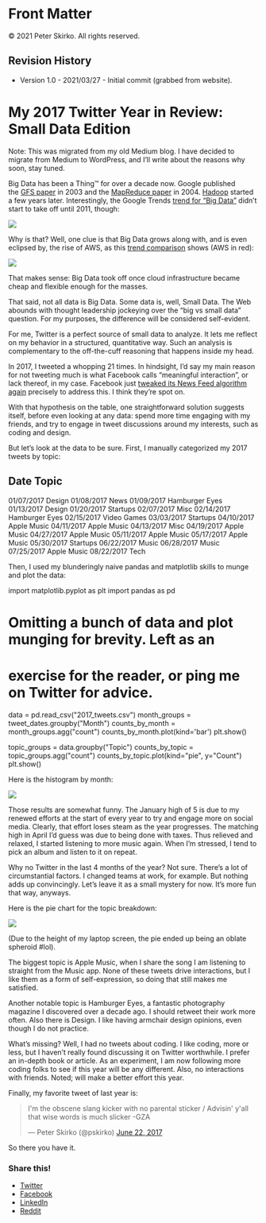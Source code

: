 # Front Matter

© 2021 Peter Skirko. All rights reserved.

## Revision History

* Version 1.0 - 2021/03/27 - Initial commit (grabbed from website).

# My 2017 Twitter Year in Review: Small Data Edition

Note: This was migrated from my old Medium blog. I have decided to migrate from Medium to WordPress, and I’ll write about the reasons why soon, stay tuned.

Big Data has been a Thing™ for over a decade now. Google published the [GFS paper](https://static.googleusercontent.com/media/research.google.com/en//archive/gfs-sosp2003.pdf) in 2003 and the [MapReduce paper](https://static.googleusercontent.com/media/research.google.com/en//archive/mapreduce-osdi04.pdf) in 2004. [Hadoop](http://hadoop.apache.org/) started a few years later. Interestingly, the Google Trends [trend for “Big Data”](https://trends.google.com/trends/explore?date=all&q=big%20data) didn’t start to take off until 2011, though:

![](https://i0.wp.com/35.224.241.201/wp-content/uploads/2018/06/smalldata1.png?resize=525%2C186)

Why is that? Well, one clue is that Big Data grows along with, and is even eclipsed by, the rise of AWS, as this [trend comparison](https://trends.google.com/trends/explore?date=all&q=big%20data,%2Fm%2F05nrgx) shows (AWS in red):

![](https://i1.wp.com/35.224.241.201/wp-content/uploads/2018/06/smalldata2.png?resize=525%2C182)

That makes sense: Big Data took off once cloud infrastructure became cheap and flexible enough for the masses.

That said, not all data is Big Data. Some data is, well, Small Data. The Web abounds with thought leadership jockeying over the “big vs small data” question. For my purposes, the difference will be considered self-evident.

For me, Twitter is a perfect source of small data to analyze. It lets me reflect on my behavior in a structured, quantitative way. Such an analysis is complementary to the off-the-cuff reasoning that happens inside my head.

In 2017, I tweeted a whopping 21 times. In hindsight, I’d say my main reason for not tweeting much is what Facebook calls “meaningful interaction”, or lack thereof, in my case. Facebook just [tweaked its News Feed algorithm again](https://www.nytimes.com/2018/01/11/technology/facebook-news-feed.html?_r=0) precisely to address this. I think they’re spot on.

With that hypothesis on the table, one straightforward solution suggests itself, before even looking at any data: spend more time engaging with my friends, and try to engage in tweet discussions around my interests, such as coding and design.

But let’s look at the data to be sure. First, I manually categorized my 2017 tweets by topic:

Date       Topic
-------------------------
01/07/2017 Design
01/08/2017 News
01/09/2017 Hamburger Eyes
01/13/2017 Design
01/20/2017 Startups
02/07/2017 Misc
02/14/2017 Hamburger Eyes
02/15/2017 Video Games
03/03/2017 Startups
04/10/2017 Apple Music
04/11/2017 Apple Music
04/13/2017 Misc
04/19/2017 Apple Music
04/27/2017 Apple Music
05/11/2017 Apple Music
05/17/2017 Apple Music
05/30/2017 Startups
06/22/2017 Music
06/28/2017 Music
07/25/2017 Apple Music
08/22/2017 Tech

Then, I used my blunderingly naive pandas and matplotlib skills to munge and plot the data:

import matplotlib.pyplot as plt
import pandas as pd

# Omitting a bunch of data and plot munging for brevity. Left as an
# exercise for the reader, or ping me on Twitter for advice.

data = pd.read\_csv("2017\_tweets.csv")
month\_groups = tweet\_dates.groupby("Month")
counts\_by\_month = month\_groups.agg("count")
counts\_by\_month.plot(kind='bar')
plt.show()

topic\_groups = data.groupby("Topic")
counts\_by\_topic = topic\_groups.agg("count")
counts\_by\_topic.plot(kind="pie", y="Count")
plt.show()

Here is the histogram by month:

![](https://i1.wp.com/35.224.241.201/wp-content/uploads/2018/06/smalldata3.png?resize=525%2C456)

Those results are somewhat funny. The January high of 5 is due to my renewed efforts at the start of every year to try and engage more on social media. Clearly, that effort loses steam as the year progresses. The matching high in April I’d guess was due to being done with taxes. Thus relieved and relaxed, I started listening to more music again. When I’m stressed, I tend to pick an album and listen to it on repeat.

Why no Twitter in the last 4 months of the year? Not sure. There’s a lot of circumstantial factors. I changed teams at work, for example. But nothing adds up convincingly. Let’s leave it as a small mystery for now. It’s more fun that way, anyways.

Here is the pie chart for the topic breakdown:

![](https://i1.wp.com/35.224.241.201/wp-content/uploads/2018/06/smalldata4.png?resize=525%2C394)

(Due to the height of my laptop screen, the pie ended up being an oblate spheroid #lol).

The biggest topic is Apple Music, when I share the song I am listening to straight from the Music app. None of these tweets drive interactions, but I like them as a form of self-expression, so doing that still makes me satisfied.

Another notable topic is Hamburger Eyes, a fantastic photography magazine I discovered over a decade ago. I should retweet their work more often. Also there is Design. I like having armchair design opinions, even though I do not practice.

What’s missing? Well, I had no tweets about coding. I like coding, more or less, but I haven’t really found discussing it on Twitter worthwhile. I prefer an in-depth book or article. As an experiment, I am now following more coding folks to see if this year will be any different. Also, no interactions with friends. Noted; will make a better effort this year.

Finally, my favorite tweet of last year is:

> I'm the obscene slang kicker with no parental sticker / Advisin' y'all that wise words is much slicker -GZA
> 
> — Peter Skirko (@pskirko) [June 22, 2017](https://twitter.com/pskirko/status/877996705383305216?ref_src=twsrc%5Etfw)

So there you have it.

### Share this!

*   [Twitter](https://www.pskirko.com/2018/01/12/2017-twitter-year-in-review/?share=twitter "Click to share on Twitter")
*   [Facebook](https://www.pskirko.com/2018/01/12/2017-twitter-year-in-review/?share=facebook "Click to share on Facebook")
*   [LinkedIn](https://www.pskirko.com/2018/01/12/2017-twitter-year-in-review/?share=linkedin "Click to share on LinkedIn")
*   [Reddit](https://www.pskirko.com/2018/01/12/2017-twitter-year-in-review/?share=reddit "Click to share on Reddit")
